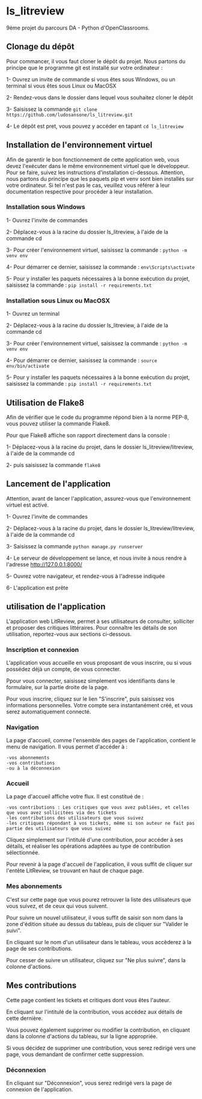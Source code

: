 # ls_litreview
9ème projet du parcours DA - Python d'OpenClassrooms.




## Clonage du dépôt

Pour commancer, il vous faut cloner le dépôt du projet. Nous partons du principe que le programme git est installé sur votre ordinateur :

1- Ouvrez un invite de commande si vous êtes sous Windows, ou un terminal si vous êtes sous Linux ou MacOSX

2- Rendez-vous dans le dossier dans lequel vous souhaitez cloner le dépôt

3- Saisissez la commande `git clone https://github.com/ludosansone/ls_litreview.git`

4- Le dépôt est pret, vous pouvez y accéder en tapant `cd ls_litreview`




## Installation de l'environnement virtuel

Afin de garentir le bon fonctionnement de cette application web, vous devez l'exécuter dans le même environnement virtuel que le développeur. Pour se faire, suivez les instructions d'installation ci-dessous.
Attention, nous partons du principe que les paquets pip et venv sont bien installés sur votre ordinateur. Si tel n'est pas le cas, veuillez vous référer à leur documentation respective pour procéder à leur installation.


### Installation sous Windows

1- Ouvrez l'invite de commandes

2- Déplacez-vous à la racine du dossier ls_litreview, à l'aide de la commande cd

3- Pour créer l'environnement virtuel, saisissez la commande : `python -m venv env`

4- Pour démarrer ce dernier, saisissez la commande : `env\Scripts\activate`

5- Pour y installer les paquets nécessaires à la bonne exécution du projet, saisissez la commande : `pip install -r requirements.txt`


### Installation sous Linux ou MacOSX

1- Ouvrez un terminal

2- Déplacez-vous à la racine du dossier ls_litreview, à l'aide de la commande cd

3- Pour créer l'environnement virtuel, saisissez la commande : `python -m venv env`

4- Pour démarrer ce dernier, saisissez la commande : `source env/bin/activate`

5- Pour y installer les paquets nécessaires à la bonne exécution du projet, saisissez la commande : `pip install -r requirements.txt`



## Utilisation de Flake8

Afin de vérifier que le code du programme répond bien à la norme PEP-8, vous pouvez utiliser la commande Flake8.

Pour que Flake8 affiche son rapport directement dans la console : 

1- Déplacez-vous à la racine du projet, dans le dossier ls_litreview/litreview, à l'aide de la commande cd

2- puis saisissez la commande `flake8`




## Lancement de l'application

Attention, avant de lancer l'application, assurez-vous que l'environnement virtuel est activé.

1- Ouvrez l'invite de commandes

2- Déplacez-vous à la racine du projet, dans le dossier ls_litreview/litreview, à l'aide de la commande cd

3- Saisissez la commande `python manage.py runserver`

4- Le serveur de développement se lance, et nous invite à nous rendre à l'adresse http://127.0.0.1:8000/

5- Ouvrez votre navigateur, et rendez-vous à l'adresse indiquée

6- L'application est prête




## utilisation de l'application

L'application web LitReview, permet à ses utilisateurs de consulter, solliciter et proposer des critiques littéraires. Pour connaître les détails de son utilisation, reportez-vous aux sections ci-dessous.


### Inscription et connexion

L'application vous accueille en vous proposant de vous inscrire, ou si vous possédez déjà un compte, de vous connecter.

Ppour vous connecter, saisissez simplement vos identifiants dans le formulaire, sur la partie droite de la page.

Pour vous inscrire, cliquez sur le lien "S'inscrire", puis saisissez vos informations personnelles. Votre compte sera instantanément créé, et vous serez automatiquement connecté.


### Navigation

La page d'accueil, comme l'ensemble des pages de l'application, contient le menu de navigation. Il vous permet d'accéder à :

    -vos abonnements
    -vos contributions
    -ou à la déconnexion


### Accueil

La page d'accueil affiche votre flux. Il est constitué de :

    -vos contributions : Les critiques que vous avez publiées, et celles que vous avez sollicitées via des tickets
    -les contributions des utilisateurs que vous suivez
    -les critiques répondant à vos tickets, même si son auteur ne fait pas partie des utilisateurs que vous suivez

Cliquez simplement sur l'intitulé d'une contribution, pour accéder à ses détails, et réaliser les opérations adaptées au type de contribution sélectionnée.

Pour revenir à la page d'accueil de l'application, il vous suffit de cliquer sur l'entête LitReview, se trouvant en haut de chaque page.


### Mes abonnements

C'est sur cette page que vous pourez retrouver la liste des utilisateurs que vous suivez, et de ceux qui vous suivent.

Pour suivre un nouvel utilisateur, il vous suffit de saisir son nom dans la zone d'édition située au dessus du tableau, puis de cliquer sur "Valider le suivi".

En cliquant sur le nom d'un utilisateur dans le tableau, vous accèderez à la page de ses contributions.

Pour cesser de suivre un utilisateur, cliquez sur "Ne plus suivre", dans la colonne d'actions.


## Mes contributions

Cette page contient les tickets et critiques dont vous êtes l'auteur.

En cliquant sur l'intitulé de la contribution, vous accédez aux détails de cette dernière.

Vous pouvez également supprimer ou modifier la contribution, en cliquant dans la colonne d'actions du tableau, sur la ligne appropriée.

Si vous décidez de supprimer une contribution, vous serez redirigé vers une page, vous demandant de confirmer cette suppression.


### Déconnexion

En cliquant sur "Déconnexion", vous serez redirigé vers la page de connexion de l'application.
